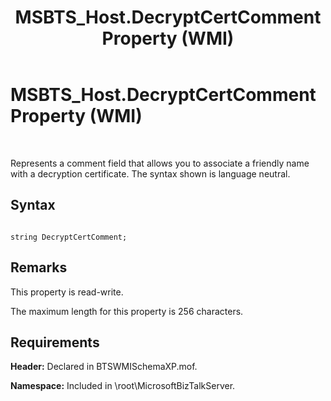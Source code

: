 ﻿---
title: MSBTS_Host.DecryptCertComment Property (WMI)
TOCTitle: MSBTS_Host.DecryptCertComment Property (WMI)
ms:assetid: 416f68a3-e40d-4dd4-bba6-0dc343bcad3b
ms:mtpsurl: https://msdn.microsoft.com/en-us/library/Aa559788(v=BTS.80)
ms:contentKeyID: 51527609
ms.date: 08/30/2017
mtps_version: v=BTS.80
---

# MSBTS\_Host.DecryptCertComment Property (WMI)

 

Represents a comment field that allows you to associate a friendly name with a decryption certificate. The syntax shown is language neutral.

## Syntax

``` 
  
string DecryptCertComment;  
```

## Remarks

This property is read-write.

The maximum length for this property is 256 characters.

## Requirements

**Header:** Declared in BTSWMISchemaXP.mof.

**Namespace:** Included in \\root\\MicrosoftBizTalkServer.

